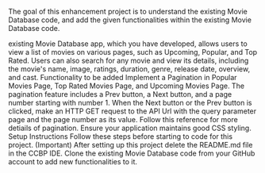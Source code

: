 The goal of this enhancement project is to understand the existing Movie Database code, and add the given functionalities within the existing Movie Database code.

existing Movie Database app, which you have developed, allows users to view a list of movies on various pages, such as Upcoming, Popular, and Top Rated. Users can also search for any movie and view its details, including the movie's name, image, ratings, duration, genre, release date, overview, and cast.
Functionality to be added
Implement a Pagination in Popular Movies Page, Top Rated Movies Page, and Upcoming Movies Page.
The pagination feature includes a Prev button, a Next button, and a page number starting with number 1.
When the Next button or the Prev button is clicked, make an HTTP GET request to the API Url with the query parameter page and the page number as its value.
Follow this reference for more detiails of pagination.
Ensure your application maintains good CSS styling.
Setup Instructions
Follow these steps before starting to code for this project. (Important)
After setting up this project delete the README.md file in the CCBP IDE.
Clone the existing Movie Database code from your GitHub account to add new functionalities to it.
